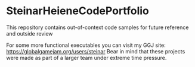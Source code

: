 # SteinarHeieneCodePortfolio
This repository contains out-of-context code samples for future reference and outside review

For some more functional executables you can visit my GGJ site:
https://globalgamejam.org/users/steinar
Bear in mind that these projects were made as part of a larger team under extreme time pressure.
